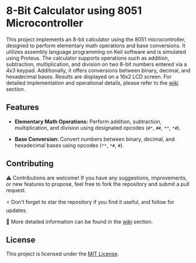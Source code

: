 # 8-Bit Calculator using 8051 Microcontroller

This project implements an 8-bit calculator using the 8051 microcontroller, designed to perform elementary math operations and base conversions. It utilizes assembly language programming on Keil software and is simulated using Proteus. The calculator supports operations such as addition, subtraction, multiplication, and division on two 8-bit numbers entered via a 4x3 keypad. Additionally, it offers conversions between binary, decimal, and hexadecimal bases. Results are displayed on a 16x2 LCD screen. For detailed implementation and operational details, please refer to the [wiki](https://github.com/BilalSubhani/8BitCalulator/wiki) section.

## Features

- **Elementary Math Operations:** Perform addition, subtraction, multiplication, and division using designated opcodes (`#*`, `##`, `**`, `*#`).
  
- **Base Conversion:** Convert numbers between binary, decimal, and hexadecimal bases using opcodes (`**`, `*#`, `#`).

## Contributing

⚠️ Contributions are welcome! If you have any suggestions, improvements, or new features to propose, feel free to fork the repository and submit a pull request.

⭐ Don't forget to star the repository if you find it useful, and follow for updates. 

🔭 More detailed information can be found in the [wiki](https://github.com/BilalSubhani/8BitCalulator/wiki) section.

## License

This project is licensed under the [MIT License](LICENSE).
